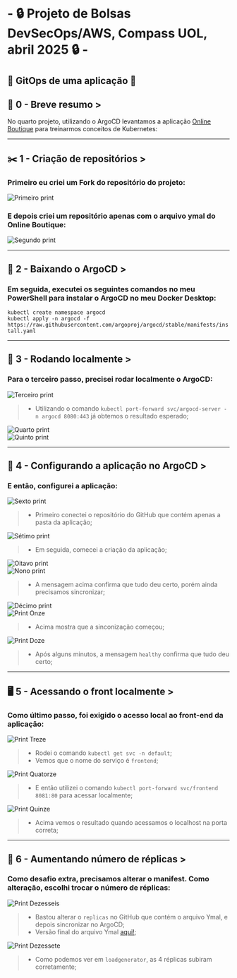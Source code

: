 # - 🔒 Projeto de Bolsas DevSecOps/AWS,  Compass UOL, abril 2025 🔒 -

## 📨 GitOps de uma aplicação 📨

## 📜 0 - Breve resumo >
No quarto projeto, utilizando o ArgoCD levantamos a aplicação [Online Boutique](https://github.com/GoogleCloudPlatform/microservices-demo) para treinarmos conceitos de Kubernetes:  

---
## ✂️ 1 - Criação de repositórios >
### Primeiro eu criei um Fork do repositório do projeto:  

![Primeiro print](/Prints/1.1.png)  

### E depois criei um repositório apenas com o arquivo ymal do Online Boutique:  

![Segundo print](/Prints/1.2.png)  

---
## 🐙 2 - Baixando o ArgoCD >
### Em seguida, executei os seguintes comandos no meu PowerShell para instalar o ArgoCD no meu Docker Desktop:  

`kubectl create namespace argocd`  
`kubectl apply -n argocd -f https://raw.githubusercontent.com/argoproj/argocd/stable/manifests/install.yaml`  

---
## 🚪 3 - Rodando localmente >
### Para o terceiro passo, precisei rodar localmente o ArgoCD: 

![Terceiro print](/Prints/3.1.png)  
>- Utilizando o comando `kubectl port-forward svc/argocd-server -n argocd 8080:443` já obtemos o resultado esperado;  

![Quarto print](/Prints/3.2.png)  
![Quinto print](/Prints/3.3.png)  

---
## 🤖 4 - Configurando a aplicação no ArgoCD >
### E então, configurei a aplicação: 
![Sexto print](/Prints/4.1.png)  
>- Primeiro conectei o repositório do GitHub que contém apenas a pasta da aplicação;  

![Sétimo print](/Prints/4.2.png)  
>- Em seguida, comecei a criação da aplicação;  

![Oitavo print](/Prints/4.3.png)  
![Nono print](/Prints/4.4.png)  
>- A mensagem acima confirma que tudo deu certo, porém ainda precisamos sincronizar;  

![Décimo print](/Prints/4.5.png)  
![Print Onze](/Prints/4.6.png)  
>- Acima mostra que a sinconização começou;  

![Print Doze](/Prints/4.7.png)  
>- Após alguns minutos, a mensagem `healthy` confirma que tudo deu certo;  

---
## 🖥️ 5 - Acessando o front localmente >
### Como último passo, foi exigido o acesso local ao front-end da aplicação: 
![Print Treze](/Prints/5.1.png)  
>- Rodei o comando `kubectl get svc -n default`;  
>- Vemos que o nome do serviço é `frontend`;  

![Print Quatorze](/Prints/5.2.png)  
>- E então utilizei o comando `kubectl port-forward svc/frontend 8081:80` para acessar localmente; 

![Print Quinze](/Prints/5.3.png)  
>- Acima vemos o resultado quando acessamos o localhost na porta correta; 

---
## 👥 6 - Aumentando número de réplicas >
### Como desafio extra, precisamos alterar o manifest. Como alteração, escolhi trocar o número de réplicas: 
![Print Dezesseis](/Prints/6.1.png)  
>- Bastou alterar o `replicas` no GitHub que contém o arquivo Ymal, e depois sincronizar no ArgoCD;  
>- Versão final do arquivo Ymal [aqui!](https://github.com/JorgeAntero/Compass-Uol-Desafio-4-GITops/blob/main/Online-Boutique-FINAL);

![Print Dezessete](/Prints/6.2.png)  
>- Como podemos ver em `loadgenerator`, as 4 réplicas subiram corretamente; 
